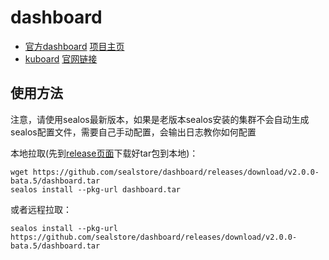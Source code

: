 # dashboard

- [官方dashboard](https://github.com/sealstore/dashboard/tree/dashboard)    [项目主页](https://github.com/kubernetes/dashboard)
- [kuboard](https://github.com/sealstore/dashboard/tree/kuboard)        [官网链接](https://kuboard.cn)


## 使用方法
注意，请使用sealos最新版本，如果是老版本sealos安装的集群不会自动生成sealos配置文件，需要自己手动配置，会输出日志教你如何配置

本地拉取(先到[release页面](https://github.com/sealstore/dashboard/releases)下载好tar包到本地)：
```
wget https://github.com/sealstore/dashboard/releases/download/v2.0.0-bata.5/dashboard.tar
sealos install --pkg-url dashboard.tar
```
或者远程拉取：
```
sealos install --pkg-url https://github.com/sealstore/dashboard/releases/download/v2.0.0-bata.5/dashboard.tar
```
